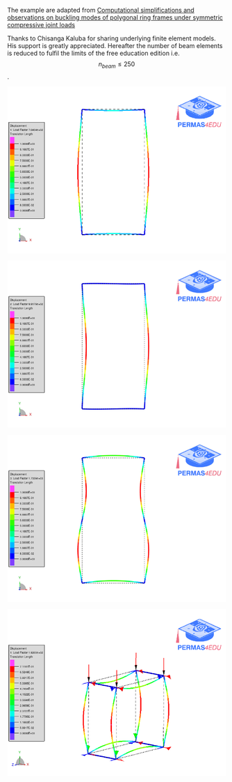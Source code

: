 The example are adapted from [Computational simplifications and observations on buckling modes of polygonal ring frames under symmetric compressive joint loads](https://doi.org/10.1016/j.istruc.2024.105904)

Thanks to Chisanga Kaluba for sharing underlying finite element models. His support is greatly appreciated.
Hereafter the number of beam elements is reduced to fulfil the limits of the free education edition
i.e. 
$$n_{beam} \le 250$$. 

![1st Buckling mode](buckling_01.gif "First buckling mode")

![2nd Buckling mode](buckling_02.gif "Second buckling mode")

![3rd Buckling mode](buckling_03.gif "Third buckling mode")

![First buckling mode](3d_buckling_mode_01.gif "First buckling mode")
